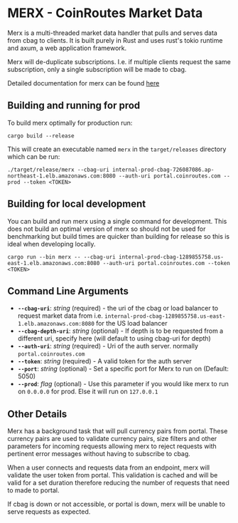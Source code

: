 # MERX - CoinRoutes Market Data
   
Merx is a multi-threaded market data handler that pulls and serves data from cbag to clients. It is built purely in Rust and uses rust's tokio runtime and axum, a web application framework.

Merx will de-duplicate subscriptions. I.e. if multiple clients request the same subscription, only a single subscription will be made to cbag.

Detailed documentation for merx can be found [here](https://dhuita5s1xx86.cloudfront.net/apis/merx/merx.html)
   
            
## Building and running for prod 

To build merx optimally for production run: 
```   
cargo build --release
```
    
This will create an executable named `merx` in the `target/releases` directory which can be run:
``` 
./target/release/merx --cbag-uri internal-prod-cbag-726087086.ap-northeast-1.elb.amazonaws.com:8080 --auth-uri portal.coinroutes.com --prod --token <TOKEN>
```

## Building for local development
You can build and run merx using a single command for development. This does not build an optimal version of merx so should not be used for benchmarking but build times are quicker than building for release so this is ideal when developing locally.

```
cargo run --bin merx -- --cbag-uri internal-prod-cbag-1289855758.us-east-1.elb.amazonaws.com:8080 --auth-uri portal.coinroutes.com --token <TOKEN>
```


## Command Line Arguments

- **`--cbag-uri`**: *string* (required) - the uri of the cbag or load balancer to request market data from i.e. `internal-prod-cbag-1289855758.us-east-1.elb.amazonaws.com:8080` for the US load balancer
- **`--cbag-depth-uri`**: *string* (optional) - If depth is to be requested from a different uri, specify here  (will default to using cbag-uri for depth)
- **`--auth-uri`**: *string* (required) - Uri of the auth server. normally `portal.coinroutes.com`
- **`--token`**: *string* (required) - A valid token for the auth server
- **`--port`**: *string* (optional) - Set a specific port for Merx to run on (Default: 5050)
- **`--prod`**: *flag* (optional) - Use this parameter if you would like merx to run on `0.0.0.0` for prod. Else it will run on `127.0.0.1`


## Other Details

Merx has a background task that will pull currency pairs from portal. These currency pairs are used to validate currency pairs, size filters and other parameters for incoming requests allowing merx to reject requests with pertinent error messages without having to subscribe to cbag.

When a user connects and requests data from an endpoint, merx will validate the user token from portal. This validation is cached and will be valid for a set duration therefore reducing the number of requests that need to made to portal.

If cbag is down or not accessible, or portal is down, merx will be unable to serve requests as expected.
